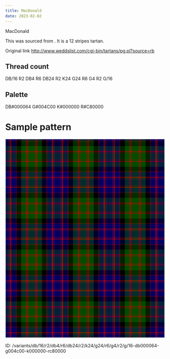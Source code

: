 ```yaml
---
title: MacDonald
date: 2023-02-02
---
```

MacDonald

This was sourced from <no value>.  It is a 12 stripes tartan.

Original link http://www.weddslist.com/cgi-bin/tartans/pg.pl?source=rb

## Thread count
DB/16 R2 DB4 R6 DB24 R2 K24 G24 R6 G4 R2 G/16

## Palette
DB#000064 G#004C00 K#000000 R#C80000

# Sample pattern

![Tartan detail](tartan.png "DB/16 R2 DB4 R6 DB24 R2 K24 G24 R6 G4 R2 G/16 tartan")

ID: /variants/db/16/r2/db4/r6/db24/r2/k24/g24/r6/g4/r2/g/16-db000064-g004c00-k000000-rc80000